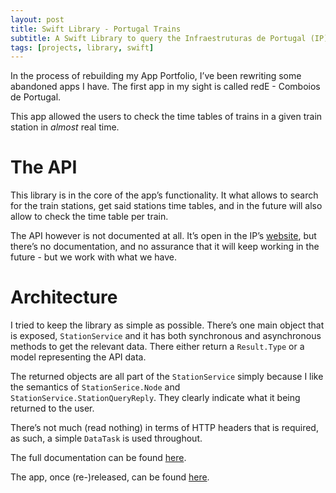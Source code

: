 ```yaml
---
layout: post
title: Swift Library - Portugal Trains
subtitle: A Swift Library to query the Infraestruturas de Portugal (IP) API.
tags: [projects, library, swift]
---
```


In the process of rebuilding my App Portfolio, I’ve been rewriting some abandoned apps I have. The first app in my sight is called redE - Comboios de Portugal.

This app allowed the users to check the time tables of trains in a given train station in *almost* real time.

# The API

This library is in the core of the app’s functionality. It what allows to search for the train stations, get said stations time tables, and in the future will also allow to check the time table per train.

The API however is not documented at all. It’s open in the IP’s [website](https://www.infraestruturasdeportugal.pt), but there’s no documentation, and no assurance that it will keep working in the future - but we work with what we have.

# Architecture

I tried to keep the library as simple as possible. There’s one main object that is exposed, ```StationService``` and it has both synchronous and asynchronous methods to get the relevant data. There either return a ```Result.Type``` or a model representing the API data.

The returned objects are all part of the ```StationService``` simply because I like the semantics of ```StationSerice.Node``` and ```StationService.StationQueryReply```. They clearly indicate what it being returned to the user.

There’s not much (read nothing) in terms of HTTP headers that is required, as such, a simple ```DataTask``` is used throughout.

The full documentation can be found [here](https://github.com/joaoc-pires/PortugalTrains).

The app, once (re-)released, can be found [here](https://apps.apple.com/us/app/rede-comboios-de-portugal/id1447635458).
